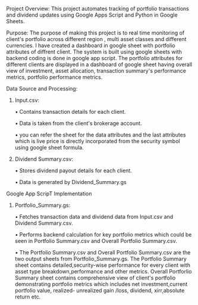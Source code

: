 Project Overview:
This project automates tracking of portfolio transactions and dividend updates using Google Apps Script and Python in Google Sheets.


Purpose:
The purpose of making this project is to real time monitoring of client's portfolio across different region , multi asset classes and different currencies. I have created a dashboard in google sheet with portfolio attributes of diffrent client. The system is built using google sheets with backend coding is done in google app script. The portfolio attributes for different clients are displayed in a dashboard of google sheet having overall view of investment, asset allocation, transaction summary's performance metrics, portfolio performance metrics.

Data Source and Processing:

1. Input.csv:
   
   • Contains transaction details for each client.
   
   • Data is taken from the client's brokerage account.
   
   • you can refer the sheet for the data attributes and the last attributes which is live price is directly 
     incorporated from the security symbol using google sheet formula.


2. Dividend Summary.csv:
   
   • Stores dividend payout details for each client.
   
   • Data is generated by Dividend_Summary.gs 


Google App ScripT Implementation 

1. Portfolio_Summary.gs:
   
   • Fetches transaction data and dividend data from Input.csv and Dividend Summary.csv.
   
   • Performs backend calculation for key portfolio metrics which could be seen in Portfolio Summary.csv and 
     Overall Portfolio Summary.csv.
   
   • The Portfolio Summary.csv and Overall Portfolio Summary.csv are the two output sheets from 
     Portfolio_Summary.gs. The Portfolio Summary sheet contains detailed,security-wise performance for every 
     client with asset type breakdown,performance and other metrics. Overall Portforlio Summary sheet contains 
     comprehensive view of client's portfolio demonstrating portfolio metrics which includes net 
     investment,current portfolio value, realized- unrealized gain /loss, dividend, xirr,absolute return etc.
   
   




